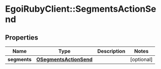 # EgoiRubyClient::SegmentsActionSend

## Properties
Name | Type | Description | Notes
------------ | ------------- | ------------- | -------------
**segments** | [**OSegmentsActionSend**](OSegmentsActionSend.md) |  | [optional] 



